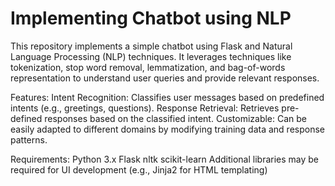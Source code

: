 <h1>Implementing Chatbot using NLP</h1>

This repository implements a simple chatbot using Flask and Natural Language Processing (NLP) techniques. It leverages techniques like tokenization, stop word removal, lemmatization, and bag-of-words representation to understand user queries and provide relevant responses.

Features:
Intent Recognition: Classifies user messages based on predefined intents (e.g., greetings, questions).
Response Retrieval: Retrieves pre-defined responses based on the classified intent.
Customizable: Can be easily adapted to different domains by modifying training data and response patterns.

Requirements:
Python 3.x
Flask
nltk
scikit-learn
Additional libraries may be required for UI development (e.g., Jinja2 for HTML templating)
